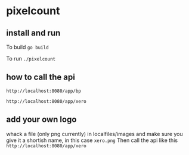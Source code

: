 # pixelcount

## install and run

To build `go build`

To run `./pixelcount`

## how to call the api

`http://localhost:8080/app/bp`

`http://localhost:8080/app/xero`

## add your own logo

whack a file (only png currently) in localfiles/images and make sure you give it a shortish name, in this case `xero.png` Then call the api like this `http://localhost:8080/app/xero`

